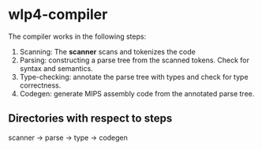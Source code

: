 # wlp4-compiler

The compiler works in the following steps:

1. Scanning: The **scanner** scans and tokenizes the code
2. Parsing: constructing a parse tree from the scanned tokens. Check for syntax and semantics.
3. Type-checking: annotate the parse tree with types and check for type correctness.
4. Codegen: generate MIPS assembly code from the annotated parse tree.

## Directories with respect to steps

scanner -> parse -> type -> codegen
